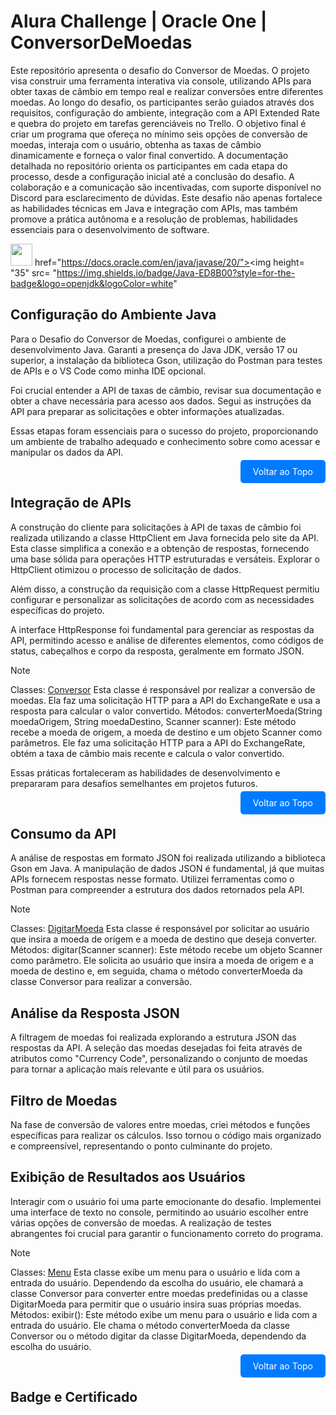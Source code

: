 # Alura Challenge | Oracle One | ConversorDeMoedas

Este repositório apresenta o desafio do Conversor de Moedas. O projeto visa construir uma ferramenta interativa via console, utilizando APIs para obter taxas de câmbio em tempo real e realizar conversões entre diferentes moedas.  Ao longo do desafio, os participantes serão guiados através dos requisitos, configuração do ambiente, integração com a API Extended Rate e quebra do projeto em tarefas gerenciáveis no Trello. O objetivo final é criar um programa que ofereça no mínimo seis opções de conversão de moedas, interaja com o usuário, obtenha as taxas de câmbio dinamicamente e forneça o valor final convertido. A documentação detalhada no repositório orienta os participantes em cada etapa do processo, desde a configuração inicial até a conclusão do desafio. A colaboração e a comunicação são incentivadas, com suporte disponível no Discord para esclarecimento de dúvidas. Este desafio não apenas fortalece as habilidades técnicas em Java e integração com APIs, mas também promove a prática autônoma e a resolução de problemas, habilidades essenciais para o desenvolvimento de software.

<a href="https://docs.oracle.com/en/java/javase/20/"><img height= "35" src= "https://img.shields.io/badge/Java-ED8B00?style=for-the-badge&logo=openjdk&logoColor=white"></a>
href="https://docs.oracle.com/en/java/javase/20/"><img height= "35" src= "https://img.shields.io/badge/Java-ED8B00?style=for-the-badge&logo=openjdk&logoColor=white"

## <a name="configuracao"> Configuração do Ambiente Java </a>
Para o Desafio do Conversor de Moedas, configurei o ambiente de desenvolvimento Java. Garanti a presença do Java JDK, versão 17 ou superior, a instalação da biblioteca Gson, utilização do Postman para testes de APIs e o VS Code como minha IDE opcional.

Foi crucial entender a API de taxas de câmbio, revisar sua documentação e obter a chave necessária para acesso aos dados. Segui as instruções da API para preparar as solicitações e obter informações atualizadas.

Essas etapas foram essenciais para o sucesso do projeto, proporcionando um ambiente de trabalho adequado e conhecimento sobre como acessar e manipular os dados da API.

<p align="right">
  <a href="#topo" style="text-decoration: none; background-color: #007bff; color: white; padding: 10px 20px; border-radius: 5px;">Voltar ao Topo</a>
</p>

## <a name="integração-de-apis">  Integração de APIs </a>

A construção do cliente para solicitações à API de taxas de câmbio foi realizada utilizando a classe HttpClient em Java fornecida pelo site da API. Esta classe simplifica a conexão e a obtenção de respostas, fornecendo uma base sólida para operações HTTP estruturadas e versáteis. Explorar o HttpClient otimizou o processo de solicitação de dados.

Além disso, a construção da requisição com a classe HttpRequest permitiu configurar e personalizar as solicitações de acordo com as necessidades específicas do projeto.

A interface HttpResponse foi fundamental para gerenciar as respostas da API, permitindo acesso e análise de diferentes elementos, como códigos de status, cabeçalhos e corpo da resposta, geralmente em formato JSON.

> [!NOTE]
> Classes: [Conversor](cambio-moeda/src/Conversor.java)
>     Esta classe é responsável por realizar a conversão de moedas. Ela faz uma solicitação HTTP para a API do ExchangeRate e usa a resposta para calcular o valor convertido.
> Métodos:  converterMoeda(String moedaOrigem, String moedaDestino, Scanner scanner): Este método recebe a moeda de origem, a moeda de destino e um objeto Scanner como parâmetros. Ele faz uma solicitação HTTP para a API do ExchangeRate, obtém a taxa de câmbio mais recente e calcula o valor convertido.

Essas práticas fortaleceram as habilidades de desenvolvimento e prepararam para desafios semelhantes em projetos futuros.

<p align="right">
  <a href="#topo" style="text-decoration: none; background-color: #007bff; color: white; padding: 10px 20px; border-radius: 5px;">Voltar ao Topo</a>
</p>

## <a name="consumo"> Consumo da API </a>

A análise de respostas em formato JSON foi realizada utilizando a biblioteca Gson em Java. A manipulação de dados JSON é fundamental, já que muitas APIs fornecem respostas nesse formato. Utilizei ferramentas como o Postman para compreender a estrutura dos dados retornados pela API.

> [!NOTE]
> Classes: [DigitarMoeda](cambio-moeda/src/DigitarMoeda.java)
>     Esta classe é responsável por solicitar ao usuário que insira a moeda de origem e a moeda de destino que deseja converter.
> Métodos:  digitar(Scanner scanner): Este método recebe um objeto Scanner como parâmetro. Ele solicita ao usuário que insira a moeda de origem e a moeda de destino e, em seguida, chama o método converterMoeda da classe Conversor para realizar a conversão.

## <a name="analise"> Análise da Resposta JSON </a>

A filtragem de moedas foi realizada explorando a estrutura JSON das respostas da API. A seleção das moedas desejadas foi feita através de atributos como "Currency Code", personalizando o conjunto de moedas para tornar a aplicação mais relevante e útil para os usuários.

## <a name="filtro"> Filtro de Moedas </a>

Na fase de conversão de valores entre moedas, criei métodos e funções específicas para realizar os cálculos. Isso tornou o código mais organizado e compreensível, representando o ponto culminante do projeto.

## <a name="exibicao"> Exibição de Resultados aos Usuários </a>

Interagir com o usuário foi uma parte emocionante do desafio. Implementei uma interface de texto no console, permitindo ao usuário escolher entre várias opções de conversão de moedas. A realização de testes abrangentes foi crucial para garantir o funcionamento correto do programa.

> [!NOTE]
> Classes: [Menu](cambio-moeda/src/Menu.java)
>   Esta classe exibe um menu para o usuário e lida com a entrada do usuário. Dependendo da escolha do usuário, ele chamará a classe Conversor para converter entre moedas predefinidas ou a classe DigitarMoeda para permitir que o usuário insira suas próprias moedas.
> Métodos:  exibir(): Este método exibe um menu para o usuário e lida com a entrada do usuário. Ele chama o método converterMoeda da classe Conversor ou o método digitar da classe DigitarMoeda, dependendo da escolha do usuário.

<p align="right">
  <a href="#topo" style="text-decoration: none; background-color: #007bff; color: white; padding: 10px 20px; border-radius: 5px;">Voltar ao Topo</a>
</p>

## <a name="badge-certificados"> Badge e Certificado </a>